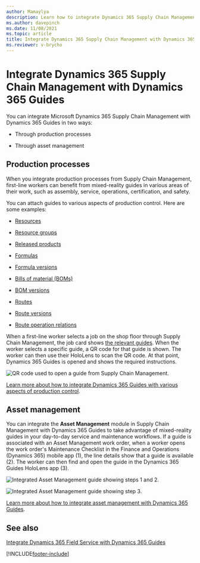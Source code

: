 ```yaml
---
author: Mamaylya
description: Learn how to integrate Dynamics 365 Supply Chain Management with Dynamics 365 Guides for production processes and asset management.
ms.author: davepinch
ms.date: 11/08/2021
ms.topic: article
title: Integrate Dynamics 365 Supply Chain Management with Dynamics 365 Guides
ms.reviewer: v-brycho
---
```


# Integrate Dynamics 365 Supply Chain Management with Dynamics 365 Guides

You can integrate Microsoft Dynamics 365 Supply Chain Management with Dynamics 365 Guides in two ways:

- Through production processes

- Through asset management

## Production processes

When you integrate production processes from Supply Chain Management, first-line workers can benefit from mixed-reality guides in various areas of their work, such as assembly, service, operations, certification, and safety.

You can attach guides to various aspects of production control. Here are some examples:

- [Resources](/dynamics365/supply-chain/production-control/instruction-guides-in-production-overview#resources)

- [Resource groups](/dynamics365/supply-chain/production-control/instruction-guides-in-production-overview#resource-groups)

- [Released products](/dynamics365/supply-chain/production-control/instruction-guides-in-production-overview#released-products)

- [Formulas](/dynamics365/supply-chain/production-control/instruction-guides-in-production-overview#formulas)

- [Formula versions](/dynamics365/supply-chain/production-control/instruction-guides-in-production-overview#formula-versions)

- [Bills of material (BOMs)](/dynamics365/supply-chain/production-control/instruction-guides-in-production-overview#bom)

- [BOM versions](/dynamics365/supply-chain/production-control/instruction-guides-in-production-overview#bom-versions)

- [Routes](/dynamics365/supply-chain/production-control/instruction-guides-in-production-overview#routes)

- [Route versions](/dynamics365/supply-chain/production-control/instruction-guides-in-production-overview#route-versions)

- [Route operation relations](/dynamics365/supply-chain/production-control/instruction-guides-in-production-overview#route-operation-relations)

When a first-line worker selects a job on the shop floor through Supply Chain Management, the job card shows [the relevant guides](/dynamics365/supply-chain/production-control/instruction-guides-in-production-overview#logic). When the worker selects a specific guide, a QR code for that guide is shown. The worker can then use their HoloLens to scan the QR code. At that point, Dynamics 365 Guides is opened and shows the required instructions. 

![QR code used to open a guide from Supply Chain Management.](media/scm-integration-qr-code-scan.PNG "QR code used to open a guide from Supply Chain Management")
 
[Learn more about how to integrate Dynamics 365 Guides with various aspects of production control](/dynamics365/supply-chain/production-control/instruction-guides-in-production-overview#logic).

## Asset management

You can integrate the **Asset Management** module in Supply Chain Management with Dynamics 365 Guides to take advantage of mixed-reality guides in your day-to-day service and maintenance workflows. If a guide is associated with an Asset Management work order, when a worker opens the work order's Maintenance Checklist in the Finance and Operations (Dynamics 365) mobile app (1), the line details show that a guide is available (2). The worker can then find and open the guide in the Dynamics 365 Guides HoloLens app (3).

![Integrated Asset Management guide showing steps 1 and 2.](media/asset-management-integration-1.png "Integrated Asset Management guide showing steps 1 and 2")

![Integrated Asset Management guide showing step 3.](media/asset-management-integration-2.png "Integrated Asset Management guide showing step 3")

[Learn more about how to integrate asset management with Dynamics 365 Guides](/dynamics365/supply-chain/asset-management/asset-management-guides-integration).

## See also

[Integrate Dynamics 365 Field Service with Dynamics 365 Guides](field-service.md)


[!INCLUDE[footer-include](../includes/footer-banner.md)]
